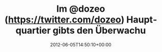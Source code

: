 ---
retweeted: false
source: <a href="http://twitter.com/download/android" rel="nofollow">Twitter for Android</a>
entities:
  user_mentions:
  - name: とりあえずめろんぱん
    screen_name: DOzeo
    indices:
    - '3'
    - '9'
    id_str: '4385357293'
    id: '4385357293'
  urls: []
  symbols: []
  media:
  - expanded_url: https://twitter.com/bascht/status/210020683344920577/photo/1
    indices:
    - '61'
    - '81'
    url: http://t.co/R3dib7ER
    media_url: http://pbs.twimg.com/media/AuoksuKCQAExStm.jpg
    id_str: '210020683349114881'
    id: '210020683349114881'
    media_url_https: https://pbs.twimg.com/media/AuoksuKCQAExStm.jpg
    sizes:
      small:
        w: '510'
        h: '680'
        resize: fit
      large:
        w: '1536'
        h: '2048'
        resize: fit
      thumb:
        w: '150'
        h: '150'
        resize: crop
      medium:
        w: '900'
        h: '1200'
        resize: fit
    type: photo
    display_url: pic.twitter.com/R3dib7ER
  hashtags: []
display_text_range:
- '0'
- '81'
favorite_count: '0'
id_str: '210020683344920577'
truncated: false
retweet_count: '0'
id: '210020683344920577'
possibly_sensitive: false
created_at: Tue Jun 05 14:50:10 +0000 2012
favorited: false
full_text: Im [@dozeo](https://twitter.com/dozeo) Hauptquartier gibts den Überwachungsstaat
  bereits.
lang: de
extended_entities:
  media:
  - expanded_url: https://twitter.com/bascht/status/210020683344920577/photo/1
    indices:
    - '61'
    - '81'
    url: http://t.co/R3dib7ER
    media_url: http://pbs.twimg.com/media/AuoksuKCQAExStm.jpg
    id_str: '210020683349114881'
    id: '210020683349114881'
    media_url_https: https://pbs.twimg.com/media/AuoksuKCQAExStm.jpg
    sizes:
      small:
        w: '510'
        h: '680'
        resize: fit
      large:
        w: '1536'
        h: '2048'
        resize: fit
      thumb:
        w: '150'
        h: '150'
        resize: crop
      medium:
        w: '900'
        h: '1200'
        resize: fit
    type: photo
    display_url: pic.twitter.com/R3dib7ER
tags:
- pesos/twitter
date: '2012-06-05T14:50:10+00:00'
src: https://twitter.com/bascht/status/210020683344920577
original_url: https://twitter.com/bascht/status/210020683344920577
type: twitter_tweet
media_url: https://img.bascht.com/twitter/pbs.twimg.com/media/AuoksuKCQAExStm.jpg
text: Im [@dozeo](https://twitter.com/dozeo) Hauptquartier gibts den Überwachungsstaat
  bereits.
title: Im @dozeo (https://twitter.com/dozeo) Hauptquartier gibts den Überwachu

---